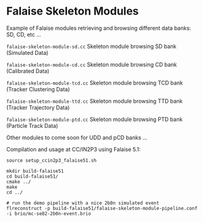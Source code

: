 # Falaise Skeleton Modules

Example of Falaise modules retrieving and browsing different data banks: SD, CD, etc ...

`falaise-skeleton-module-sd.cc`
Skeleton module browsing SD bank (Simulated Data)

`falaise-skeleton-module-cd.cc`
Skeleton module browsing CD bank (Calibrated Data)

`falaise-skeleton-module-tcd.cc`
Skeleton module browsing TCD bank (Tracker Clustering Data)

`falaise-skeleton-module-ttd.cc`
Skeleton module browsing TTD bank (Tracker Trajectory Data)

`falaise-skeleton-module-ptd.cc`
Skeleton module browsing PTD bank (Particle Track Data)

Other modules to come soon for UDD and pCD banks ...


Compilation and usage at CC/IN2P3 using Falaise 5.1:
```
source setup_ccin2p3_falaise51.sh

mkdir build-falaise51
cd build-falaise51/
cmake ../
make
cd ../

# run the demo pipeline with a nice 2b0n simulated event
flreconstruct -p build-falaise51/falaise-skeleton-module-pipeline.conf -i brio/mc-se82-2b0n-event.brio
```

